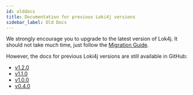```yaml
---
id: olddocs
title: Documentation for previous Loki4j versions
sidebar_label: Old Docs
---
```


We strongly encourage you to upgrade to the latest version of Lok4j.
It should not take much time, just follow the [Migration Guide](migration).

However, the docs for previous Loki4j versions are still available in GitHub:

- [v1.2.0](https://github.com/loki4j/loki-logback-appender/tree/v1.2.0/docs/docus/docs)
- [v1.1.0](https://github.com/loki4j/loki-logback-appender/tree/ce27c319fad9fd5d881339cb6ee774558eb622a8/docs/docus/docs)
- [v1.0.0](https://github.com/loki4j/loki-logback-appender/tree/v1.0.0/docs/docus/docs)
- [v0.4.0](https://github.com/loki4j/loki-logback-appender/tree/v0.4.0/docs/docus/docs)
